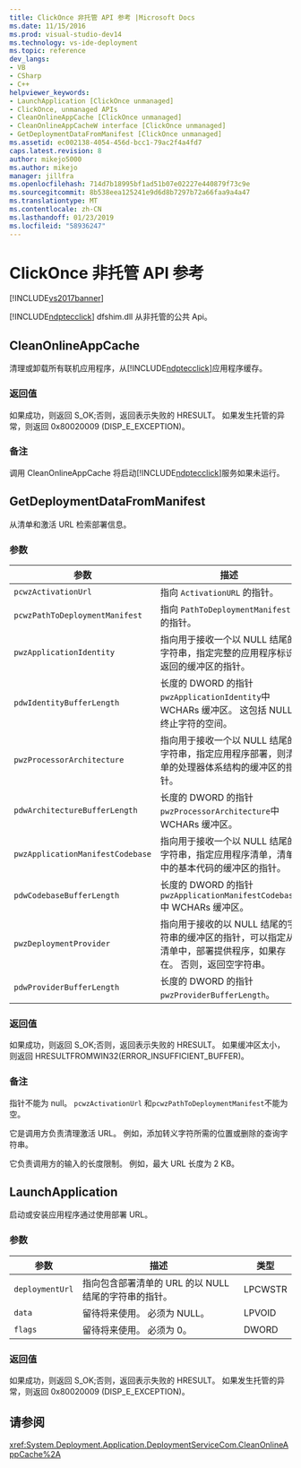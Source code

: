 ```yaml
---
title: ClickOnce 非托管 API 参考 |Microsoft Docs
ms.date: 11/15/2016
ms.prod: visual-studio-dev14
ms.technology: vs-ide-deployment
ms.topic: reference
dev_langs:
- VB
- CSharp
- C++
helpviewer_keywords:
- LaunchApplication [ClickOnce unmanaged]
- ClickOnce, unmanaged APIs
- CleanOnlineAppCache [ClickOnce unmanaged]
- CleanOnlineAppCacheW interface [ClickOnce unmanaged]
- GetDeploymentDataFromManifest [ClickOnce unmanaged]
ms.assetid: ec002138-4054-456d-bcc1-79ac2f4a4fd7
caps.latest.revision: 8
author: mikejo5000
ms.author: mikejo
manager: jillfra
ms.openlocfilehash: 714d7b18995bf1ad51b07e02227e440879f73c9e
ms.sourcegitcommit: 8b538eea125241e9d6d8b7297b72a66faa9a4a47
ms.translationtype: MT
ms.contentlocale: zh-CN
ms.lasthandoff: 01/23/2019
ms.locfileid: "58936247"
---
```

# <a name="clickonce-unmanaged-api-reference"></a>ClickOnce 非托管 API 参考
[!INCLUDE[vs2017banner](../includes/vs2017banner.md)]

[!INCLUDE[ndptecclick](../includes/ndptecclick-md.md)] dfshim.dll 从非托管的公共 Api。  
  
## <a name="cleanonlineappcache"></a>CleanOnlineAppCache  
 清理或卸载所有联机应用程序，从[!INCLUDE[ndptecclick](../includes/ndptecclick-md.md)]应用程序缓存。  
  
### <a name="return-value"></a>返回值  
 如果成功，则返回 S_OK;否则，返回表示失败的 HRESULT。 如果发生托管的异常，则返回 0x80020009 (DISP_E_EXCEPTION)。  
  
### <a name="remarks"></a>备注  
 调用 CleanOnlineAppCache 将启动[!INCLUDE[ndptecclick](../includes/ndptecclick-md.md)]服务如果未运行。  
  
## <a name="getdeploymentdatafrommanifest"></a>GetDeploymentDataFromManifest  
 从清单和激活 URL 检索部署信息。  
  
### <a name="parameters"></a>参数  
  
|参数|描述|类型|  
|---------------|-----------------|----------|  
|`pcwzActivationUrl`|指向 `ActivationURL` 的指针。|LPCWSTR|  
|`pcwzPathToDeploymentManifest`|指向 `PathToDeploymentManifest` 的指针。|LPCWSTR|  
|`pwzApplicationIdentity`|指向用于接收一个以 NULL 结尾的字符串，指定完整的应用程序标识返回的缓冲区的指针。|LPWSTR|  
|`pdwIdentityBufferLength`|长度的 DWORD 的指针`pwzApplicationIdentity`中 WCHARs 缓冲区。 这包括 NULL 终止字符的空间。|LPDWORD|  
|`pwzProcessorArchitecture`|指向用于接收一个以 NULL 结尾的字符串，指定应用程序部署，则清单的处理器体系结构的缓冲区的指针。|LPWSTR|  
|`pdwArchitectureBufferLength`|长度的 DWORD 的指针`pwzProcessorArchitecture`中 WCHARs 缓冲区。|LPDWORD|  
|`pwzApplicationManifestCodebase`|指向用于接收一个以 NULL 结尾的字符串，指定应用程序清单，清单中的基本代码的缓冲区的指针。|LPWSTR|  
|`pdwCodebaseBufferLength`|长度的 DWORD 的指针`pwzApplicationManifestCodebase`中 WCHARs 缓冲区。|LPDWORD|  
|`pwzDeploymentProvider`|指向用于接收的以 NULL 结尾的字符串的缓冲区的指针，可以指定从清单中，部署提供程序，如果存在。 否则，返回空字符串。|LPWSTR|  
|`pdwProviderBufferLength`|长度的 DWORD 的指针`pwzProviderBufferLength`。|LPDWORD|  
  
### <a name="return-value"></a>返回值  
 如果成功，则返回 S_OK;否则，返回表示失败的 HRESULT。 如果缓冲区太小，则返回 HRESULTFROMWIN32(ERROR_INSUFFICIENT_BUFFER)。  
  
### <a name="remarks"></a>备注  
 指针不能为 null。 `pcwzActivationUrl` 和`pcwzPathToDeploymentManifest`不能为空。  
  
 它是调用方负责清理激活 URL。 例如，添加转义字符所需的位置或删除的查询字符串。  
  
 它负责调用方的输入的长度限制。 例如，最大 URL 长度为 2 KB。  
  
## <a name="launchapplication"></a>LaunchApplication  
 启动或安装应用程序通过使用部署 URL。  
  
### <a name="parameters"></a>参数  
  
|参数|描述|类型|  
|---------------|-----------------|----------|  
|`deploymentUrl`|指向包含部署清单的 URL 的以 NULL 结尾的字符串的指针。|LPCWSTR|  
|`data`|留待将来使用。 必须为 NULL。|LPVOID|  
|`flags`|留待将来使用。 必须为 0。|DWORD|  
  
### <a name="return-value"></a>返回值  
 如果成功，则返回 S_OK;否则，返回表示失败的 HRESULT。 如果发生托管的异常，则返回 0x80020009 (DISP_E_EXCEPTION)。  
  
## <a name="see-also"></a>请参阅  
 <xref:System.Deployment.Application.DeploymentServiceCom.CleanOnlineAppCache%2A>
